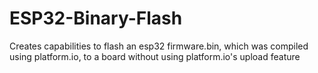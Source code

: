 # ESP32-Binary-Flash
Creates capabilities to flash an esp32 firmware.bin, which was compiled using platform.io, to a board without using platform.io's upload feature
